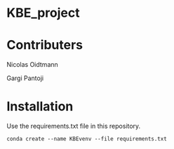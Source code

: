 # KBE_project

# Contributers

Nicolas Oidtmann

Gargi Pantoji

# Installation

Use the requirements.txt file in this repository. 

```console
conda create --name KBEvenv --file requirements.txt
```

